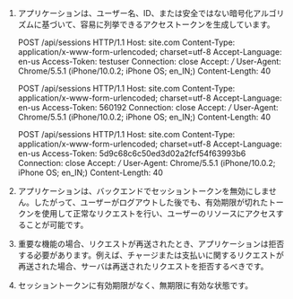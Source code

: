 
1) アプリケーションは、ユーザー名、ID、または安全ではない暗号化アルゴリズムに基づいて、容易に列挙できるアクセストークンを生成しています。

    POST /api/sessions HTTP/1.1
    Host: site.com
    Content-Type: application/x-www-form-urlencoded; charset=utf-8
    Accept-Language: en-us
    Access-Token: testuser
    Connection: close
    Accept: */*
    User-Agent: Chrome/5.5.1 (iPhone/10.0.2; iPhone OS; en_IN;)
    Content-Length: 40

    POST /api/sessions HTTP/1.1
    Host: site.com
    Content-Type: application/x-www-form-urlencoded; charset=utf-8
    Accept-Language: en-us
    Access-Token: 560192
    Connection: close
    Accept: */*
    User-Agent: Chrome/5.5.1 (iPhone/10.0.2; iPhone OS; en_IN;)
    Content-Length: 40

    POST /api/sessions HTTP/1.1
    Host: site.com
    Content-Type: application/x-www-form-urlencoded; charset=utf-8
    Accept-Language: en-us
    Access-Token: 5d9c68c6c50ed3d02a2fcf54f63993b6
    Connection: close
    Accept: */*
    User-Agent: Chrome/5.5.1 (iPhone/10.0.2; iPhone OS; en_IN;)
    Content-Length: 40

2) アプリケーションは、バックエンドでセッショントークンを無効にしません。したがって、ユーザーがログアウトした後でも、有効期限が切れたトークンを使用して正常なリクエストを行い、ユーザーのリソースにアクセスすることが可能です。

3) 重要な機能の場合、リクエストが再送されたとき、アプリケーションは拒否する必要があります。例えば、チャージまたは支払いに関するリクエストが再送された場合、サーバは再送されたリクエストを拒否するべきです。

4) セッショントークンに有効期限がなく、無期限に有効な状態です。


